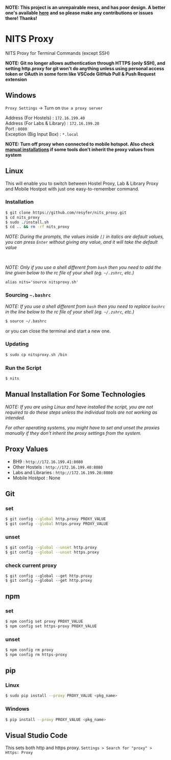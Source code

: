 **NOTE: This project is an unrepairable mess, and has poor design. A better one's available [here](https://github.com/resyfer/proxy) and so please make any contributions or issues there! Thanks!**

# NITS Proxy

NITS Proxy for Terminal Commands (except SSH)

**NOTE: Git no longer allows authentication through HTTPS (only SSH), and setting http.proxy for git won't do anything unless using personal access token or OAuth in some form like VSCode GitHub Pull & Push Request extension**

## Windows

`Proxy Settings` -> Turn on `Use a proxy server`

Address (For Hostels) : `172.16.199.40` <br>
Address (For Labs & Library) : `172.16.199.20` <br>
Port : `8080` <br>
Exception (Big Input Box) : `*.local` <br>

**NOTE: Turn off proxy when connected to mobile hotspot. Also check [manual installations](#manual-installation-for-some-technologies) if some tools don't inherit the proxy values from system**

## Linux

This will enable you to switch between Hostel Proxy, Lab & Library Proxy and Mobile Hostpot with just one easy-to-remember command.

### Installation

```bash
$ git clone https://github.com/resyfer/nits_proxy.git
$ cd nits_proxy
$ sudo ./install.sh
$ cd .. && rm -rf nits_proxy
```

_NOTE: During the prompts, the values inside `[]` in italics are default values, you can press `Enter` without giving any value, and it will take the default value_

<br>

_NOTE: Only if you use a shell different from `bash` then you need to add the line given below to the rc file of your shell (eg. `~/.zshrc`, etc.)_

`alias nits='source nitsproxy.sh'`

### Sourcing `~.bashrc`

_NOTE: If you use a shell different from `bash` then you need to replace `bashrc` in the line below to the rc file of your shell (eg. `~/.zshrc`, etc.)_

```bash
$ source ~/.bashrc
```

or you can close the terminal and start a new one.

### Updating
```bash
$ sudo cp nitsproxy.sh /bin
```

### Run the Script

```bash
$ nits
```

## Manual Installation For Some Technologies

_NOTE: If you are using Linux and have installed the script, you are not required to do these steps unless the individual tools are not working as intended._

_For other operating systems, you might have to set and unset the proxies manually if they don't inherit the proxy settings from the system._

## Proxy Values

- BH9 : `http://172.16.199.41:8080`
- Other Hostels : `http://172.16.199.40:8080`
- Labs and Libraries : `http://172.16.199.20:8080`
- Mobile Hostpot : None

## Git

### set

```bash
$ git config --global http.proxy PROXY_VALUE
$ git config --global https.proxy PROXY_VALUE
```

### unset

```bash
$ git config --global --unset http.proxy
$ git config --global --unset https.proxy
```

### check current proxy

```bashbash
$ git config --global --get http.proxy
$ git config --global --get http.proxy
```

## npm

### set

```bash
$ npm config set proxy PROXY_VALUE
$ npm config set https-proxy PROXY_VALUE
```

### unset

```bash
$ npm config rm proxy
$ npm config rm https-proxy
```

## pip

### Linux

```bash
$ sudo pip install --proxy PROXY_VALUE <pkg_name>
```

### Windows

```bash
$ pip install --proxy PROXY_VALUE <pkg_name>
```

## Visual Studio Code

This sets both http and https proxy.
`Settings > Search for "proxy" > Https: Proxy`
